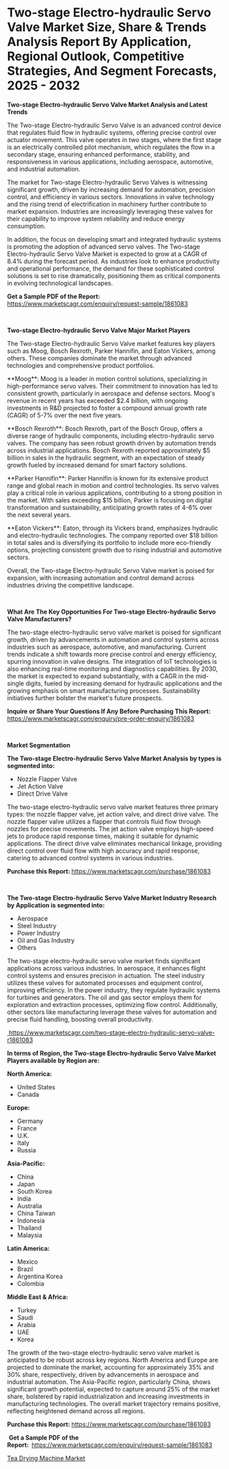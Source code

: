 <p><h1>Two-stage Electro-hydraulic Servo Valve Market Size, Share & Trends Analysis Report By Application, Regional Outlook, Competitive Strategies, And Segment Forecasts, 2025 - 2032</h1></p><p><strong>Two-stage Electro-hydraulic Servo Valve Market Analysis and Latest Trends</strong></p>
<p><p>The Two-stage Electro-hydraulic Servo Valve is an advanced control device that regulates fluid flow in hydraulic systems, offering precise control over actuator movement. This valve operates in two stages, where the first stage is an electrically controlled pilot mechanism, which regulates the flow in a secondary stage, ensuring enhanced performance, stability, and responsiveness in various applications, including aerospace, automotive, and industrial automation.</p><p>The market for Two-stage Electro-hydraulic Servo Valves is witnessing significant growth, driven by increasing demand for automation, precision control, and efficiency in various sectors. Innovations in valve technology and the rising trend of electrification in machinery further contribute to market expansion. Industries are increasingly leveraging these valves for their capability to improve system reliability and reduce energy consumption.</p><p>In addition, the focus on developing smart and integrated hydraulic systems is promoting the adoption of advanced servo valves. The Two-stage Electro-hydraulic Servo Valve Market is expected to grow at a CAGR of 8.4% during the forecast period. As industries look to enhance productivity and operational performance, the demand for these sophisticated control solutions is set to rise dramatically, positioning them as critical components in evolving technological landscapes.</p></p>
<p><strong>Get a Sample PDF of the Report:&nbsp;</strong> <a href="https://www.marketscagr.com/enquiry/request-sample/1861083?utm_campaign=2799&utm_medium=2&utm_source=Github&utm_content=ia&utm_term=28022025&utm_id=two-stage-electro-hydraulic-servo-valve">https://www.marketscagr.com/enquiry/request-sample/1861083</a></p>
<p>&nbsp;</p>
<p><strong>Two-stage Electro-hydraulic Servo Valve Major Market Players</strong></p>
<p><p>The Two-stage Electro-hydraulic Servo Valve market features key players such as Moog, Bosch Rexroth, Parker Hannifin, and Eaton Vickers, among others. These companies dominate the market through advanced technologies and comprehensive product portfolios.</p><p>**Moog**: Moog is a leader in motion control solutions, specializing in high-performance servo valves. Their commitment to innovation has led to consistent growth, particularly in aerospace and defense sectors. Moog's revenue in recent years has exceeded $2.4 billion, with ongoing investments in R&D projected to foster a compound annual growth rate (CAGR) of 5-7% over the next five years.</p><p>**Bosch Rexroth**: Bosch Rexroth, part of the Bosch Group, offers a diverse range of hydraulic components, including electro-hydraulic servo valves. The company has seen robust growth driven by automation trends across industrial applications. Bosch Rexroth reported approximately $5 billion in sales in the hydraulic segment, with an expectation of steady growth fueled by increased demand for smart factory solutions.</p><p>**Parker Hannifin**: Parker Hannifin is known for its extensive product range and global reach in motion and control technologies. Its servo valves play a critical role in various applications, contributing to a strong position in the market. With sales exceeding $15 billion, Parker is focusing on digital transformation and sustainability, anticipating growth rates of 4-6% over the next several years.</p><p>**Eaton Vickers**: Eaton, through its Vickers brand, emphasizes hydraulic and electro-hydraulic technologies. The company reported over $18 billion in total sales and is diversifying its portfolio to include more eco-friendly options, projecting consistent growth due to rising industrial and automotive sectors.</p><p>Overall, the Two-stage Electro-hydraulic Servo Valve market is poised for expansion, with increasing automation and control demand across industries driving the competitive landscape.</p></p>
<p>&nbsp;</p>
<p><strong>What Are The Key Opportunities For Two-stage Electro-hydraulic Servo Valve Manufacturers?</strong></p>
<p><p>The two-stage electro-hydraulic servo valve market is poised for significant growth, driven by advancements in automation and control systems across industries such as aerospace, automotive, and manufacturing. Current trends indicate a shift towards more precise control and energy efficiency, spurring innovation in valve designs. The integration of IoT technologies is also enhancing real-time monitoring and diagnostics capabilities. By 2030, the market is expected to expand substantially, with a CAGR in the mid-single digits, fueled by increasing demand for hydraulic applications and the growing emphasis on smart manufacturing processes. Sustainability initiatives further bolster the market's future prospects.</p></p>
<p><strong>Inquire or Share Your Questions If Any Before Purchasing This Report:</strong> <a href="https://www.marketscagr.com/enquiry/pre-order-enquiry/1861083?utm_campaign=2799&utm_medium=2&utm_source=Github&utm_content=ia&utm_term=28022025&utm_id=two-stage-electro-hydraulic-servo-valve">https://www.marketscagr.com/enquiry/pre-order-enquiry/1861083</a></p>
<p>&nbsp;</p>
<p><strong>Market Segmentation</strong></p>
<p><strong>The Two-stage Electro-hydraulic Servo Valve Market Analysis by types is segmented into:</strong></p>
<p><ul><li>Nozzle Flapper Valve</li><li>Jet Action Valve</li><li>Direct Drive Valve</li></ul></p>
<p><p>The two-stage electro-hydraulic servo valve market features three primary types: the nozzle flapper valve, jet action valve, and direct drive valve. The nozzle flapper valve utilizes a flapper that controls fluid flow through nozzles for precise movements. The jet action valve employs high-speed jets to produce rapid response times, making it suitable for dynamic applications. The direct drive valve eliminates mechanical linkage, providing direct control over fluid flow with high accuracy and rapid response, catering to advanced control systems in various industries.</p></p>
<p><strong>Purchase this Report:&nbsp;</strong><a href="https://www.marketscagr.com/purchase/1861083?utm_campaign=2799&utm_medium=2&utm_source=Github&utm_content=ia&utm_term=28022025&utm_id=two-stage-electro-hydraulic-servo-valve">https://www.marketscagr.com/purchase/1861083</a></p>
<p>&nbsp;</p>
<p><strong>The Two-stage Electro-hydraulic Servo Valve Market Industry Research by Application is segmented into:</strong></p>
<p><ul><li>Aerospace</li><li>Steel Industry</li><li>Power Industry</li><li>Oil and Gas Industry</li><li>Others</li></ul></p>
<p><p>The two-stage electro-hydraulic servo valve market finds significant applications across various industries. In aerospace, it enhances flight control systems and ensures precision in actuation. The steel industry utilizes these valves for automated processes and equipment control, improving efficiency. In the power industry, they regulate hydraulic systems for turbines and generators. The oil and gas sector employs them for exploration and extraction processes, optimizing flow control. Additionally, other sectors like manufacturing leverage these valves for automation and precise fluid handling, boosting overall productivity.</p></p>
<p><a href="https://www.marketscagr.com/two-stage-electro-hydraulic-servo-valve-r1861083?utm_campaign=2799&utm_medium=2&utm_source=Github&utm_content=ia&utm_term=28022025&utm_id=two-stage-electro-hydraulic-servo-valve">&nbsp;https://www.marketscagr.com/two-stage-electro-hydraulic-servo-valve-r1861083</a></p>
<p><strong>In terms of Region, the Two-stage Electro-hydraulic Servo Valve Market Players available by Region are:</strong></p>
<p>
    <p> <strong> North America: </strong>
        <ul>
            <li>United States</li>
            <li>Canada</li>
        </ul>
        </p> 
    <p> <strong> Europe: </strong>
        <ul>
            <li>Germany</li>
            <li>France</li>
            <li>U.K.</li>
            <li>Italy</li>
            <li>Russia</li>
        </ul>
        </p> 
    <p> <strong> Asia-Pacific: </strong>
        <ul>
            <li>China</li>
            <li>Japan</li>
            <li>South Korea</li>
            <li>India</li>
            <li>Australia</li>
            <li>China Taiwan</li>
            <li>Indonesia</li>
            <li>Thailand</li>
            <li>Malaysia</li>
        </ul>
        </p> 
    <p> <strong> Latin America: </strong>
        <ul>
            <li>Mexico</li>
            <li>Brazil</li>
            <li>Argentina Korea</li>
            <li>Colombia</li>
        </ul>
        </p> 
    <p> <strong> Middle East & Africa: </strong>
        <ul>
            <li>Turkey</li>
            <li>Saudi</li>
            <li>Arabia</li>
            <li>UAE</li>
            <li>Korea</li>
        </ul>
    </p>
    </p>
<p><p>The growth of the two-stage electro-hydraulic servo valve market is anticipated to be robust across key regions. North America and Europe are projected to dominate the market, accounting for approximately 35% and 30% share, respectively, driven by advancements in aerospace and industrial automation. The Asia-Pacific region, particularly China, shows significant growth potential, expected to capture around 25% of the market share, bolstered by rapid industrialization and increasing investments in manufacturing technologies. The overall market trajectory remains positive, reflecting heightened demand across all regions.</p></p>
<p><strong>Purchase this Report: </strong><a href="https://www.marketscagr.com/purchase/1861083?utm_campaign=2799&utm_medium=2&utm_source=Github&utm_content=ia&utm_term=28022025&utm_id=two-stage-electro-hydraulic-servo-valve">https://www.marketscagr.com/purchase/1861083</a></p>
<p>&nbsp;<strong>Get a Sample PDF of the Report:&nbsp;&nbsp;</strong><a href="https://www.marketscagr.com/enquiry/request-sample/1861083?utm_campaign=2799&utm_medium=2&utm_source=Github&utm_content=ia&utm_term=28022025&utm_id=two-stage-electro-hydraulic-servo-valve">https://www.marketscagr.com/enquiry/request-sample/1861083</a></p>
<p><strong></strong></p>
<p><p><a href="https://github.com/dovbusmrking/Market-Research-Report-List-1/blob/main/tea-drying-machine-market.md?utm_campaign=2799&utm_medium=2&utm_source=Github&utm_content=ia&utm_term=28022025&utm_id=two-stage-electro-hydraulic-servo-valve">Tea Drying Machine Market</a></p></p>